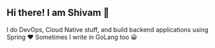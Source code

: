 ## Hi there! I am Shivam 👋
I do DevOps, Cloud Native stuff, and build backend applications using Spring ❤️
Sometimes I write in GoLang too 😀
